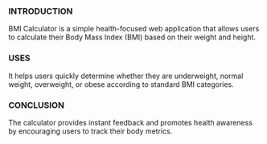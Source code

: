 ### INTRODUCTION 

BMI Calculator is a simple health-focused web application that allows users to calculate their Body Mass Index (BMI) based on their weight and height. 

### USES

It helps users quickly determine whether they are underweight, normal weight, overweight, or obese according to standard BMI categories. 

### CONCLUSION

The calculator provides instant feedback and promotes health awareness by encouraging users to track their body metrics. 
